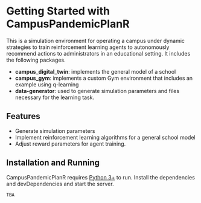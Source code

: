 # Getting Started with CampusPandemicPlanR
This is a simulation environment for operating a campus under dynamic strategies to train reinforcement learning agents to autonomously recommend actions to administrators in an educational setting. It includes the following packages.

- **campus_digital_twin**: implements the general model of a school
- **campus_gym**: implements a custom Gym environment that includes an example using q-learning
- **data-generator**: used to generate simulation parameters and files necessary for the learning task.

## Features

- Generate simulation parameters
- Implement reinforcement learning algorithms for a general school model
- Adjust reward parameters for agent training.


## Installation and Running

CampusPandemicPlanR requires [Python 3+](https://www.python.org) to run.
Install the dependencies and devDependencies and start the server.

```sh
TBA
```



